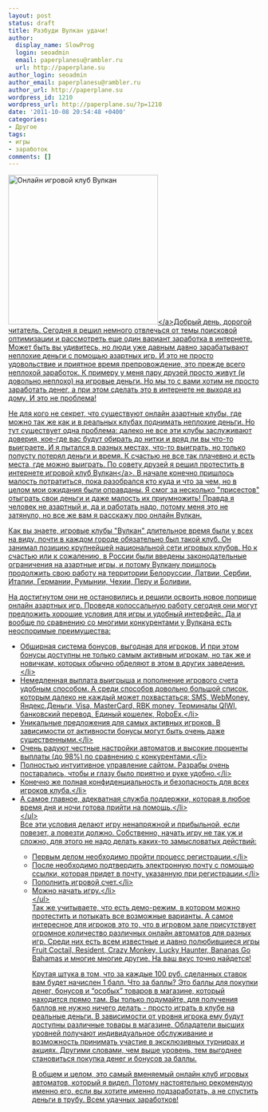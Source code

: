 ```yaml
---
layout: post
status: draft
title: Разбуди Вулкан удачи!
author:
  display_name: SlowProg
  login: seoadmin
  email: paperplanesu@rambler.ru
  url: http://paperplane.su
author_login: seoadmin
author_email: paperplanesu@rambler.ru
author_url: http://paperplane.su
wordpress_id: 1210
wordpress_url: http://paperplane.su/?p=1210
date: '2011-10-08 20:54:48 +0400'
categories:
- Другое
tags:
- игры
- заработок
comments: []
---
```

<p><a href="http:&#47;&#47;image.paperplane.su&#47;2011&#47;10&#47;volcano.png"><img class="alignleft size-medium wp-image-1218" title="Онлайн игровой клуб Вулкан" src="http:&#47;&#47;image.paperplane.su&#47;2011&#47;10&#47;volcano-300x300.png" alt="Онлайн игровой клуб Вулкан" width="300" height="300" &#47;><&#47;a>Добрый день, дорогой читатель. Сегодня я решил немного отвлечься от темы поисковой оптимизации и рассмотреть еще один вариант заработка в интернете. Может быть вы удивитесь, но люди уже давным давно зарабатывают неплохие деньги с помощью азартных игр. И это не просто удовольствие и приятное время препровождение, это прежде всего неплохой заработок. К примеру у меня пару друзей просто живут (и довольно неплохо) на игровые деньги. Но мы то с вами хотим не просто заработать денег, а при этом сделать это в интернете не выходя из дому. И это не проблема!</p>
<p>Не для кого не секрет, что существуют онлайн азартные клубы, где можно так же как и в реальных клубах поднимать неплохие деньги. Но тут существует одна проблема: далеко не все эти клубы заслуживают доверия, кое-где вас будут обирать до нитки и вряд ли вы что-то выиграете. И я пытался в разных местах, что-то выиграть, но только попусту потерял деньги и время. К счастью не все так плачевно и есть места, где можно выиграть. По совету друзей я решил протестить <a title="Игровой клуб Вулкан" href="http:&#47;&#47;volcano-club.com&#47;gamehall&#47;?r=pr10260" target="_blank">в интернете игровой клуб Вулкан<&#47;a>. В начале конечно пришлось малость потратиться, пока разобрался кто куда и что за чем, но в целом мои ожидания были оправданы. Я смог за несколько "присестов" отыграть свои деньги и даже малость их приумножить! Правда я человек не азартный и, да и работать надо, потому меня это не затянуло, но все же вам я расскажу про онлайн Вулкан.</p>
<p>Как вы знаете, игровые клубы "Вулкан" длительное время были у всех на виду, почти в каждом городе обязательно был такой клуб. Он занимал позицию крупнейшей национальной сети игровых клубов. Но к счастью или к сожалению, в России были введены законодательные ограничения на азартные игры, и потому Вулкану пришлось продолжить свою работу на территории Белоруссии, Латвии, Сербии, Италии, Германии, Румынии, Чехии, Перу и Боливии.</p>
<p>На достигнутом они не остановились и решили освоить новое поприще онлайн азартных игр. Проведя колоссальную работу сегодня они могут предложить хорошие условия для игры и удобный интерфейс. Да и вообще по сравнению со многими конкурентами у Вулкана есть неоспоримые преимущества:</p>
<ul>
<li>Обширная система бонусов, выгодная для игроков. И при этом бонусы доступны не только самым активным игрокам, но так же и новичкам, которых обычно обделяют в этом в других заведения.<&#47;li>
<li>Немедленная выплата выигрыша и пополнение игрового счета удобным способом. А среди способов довольно большой список, которым далеко не каждый может похвастаться: SMS, WebMoney, Яндекс.Деньги, Visa, MasterCard, RBK money, Терминалы QIWI, банковский перевод, Единый кошелек, RoboEx.<&#47;li>
<li>Уникальные предложения для самых активных игроков. В зависимости от активности бонусы могут быть очень даже существенными.<&#47;li>
<li>Очень радуют честные настройки автоматов и высокие проценты выплаты (до 98%) по сравнению с конкурентами.<&#47;li>
<li>Полностью интуитивное управление сайтом. Разрабы очень постарались, чтобы и глазу было приятно и руке удобно.<&#47;li>
<li>Конечно же полная конфиденциальность и безопасность для всех игроков клуба.<&#47;li>
<li>А самое главное, адекватная служба поддержки, которая в любое время дня и ночи готова прийти на помощь.<&#47;li><br />
<&#47;ul><br />
Все эти условия делают игру ненапряжной и прибыльной, если повезет, а повезти должно. Собственно, начать игру не так уж и сложно, для этого не надо делать каких-то замысловатых действий:</p>
<ul>
<li>Первым делом необходимо пройти процесс регистрации.<&#47;li>
<li>После необходимо подтвердить электронную почту с помощью ссылки, которая придет в почту, указанную при регистрации.<&#47;li>
<li>Пополнить игровой счет.<&#47;li>
<li>Можно начать игру.<&#47;li><br />
<&#47;ul><br />
Так же учитываете, что есть демо-режим, в котором можно протестить и потыкать все возможные варианты. А самое интересное для игроков это то, что в игровом зале присутствует огромное количество различных онлайн автоматов для разных игр. Среди них есть всем известные и давно полюбившиеся игры Fruit Coctail, Resident, Crazy Monkey, Lucky Haunter, Bananas Go Bahamas и многие многие другие. На ваш вкус точно найдется!</p>
<p>Крутая штука в том, что за каждые 100 руб. сделанных ставок вам будет начислен 1 балл. Что за баллы? Это баллы для&nbsp;покупки денег, бонусов и &ldquo;особых&rdquo; товаров в магазине, который находится прямо там. Вы только подумайте, для получения баллов не нужно ничего делать - просто играть в клубе на реальные деньги. В зависимости от уровня игрока ему будут доступны различные товары в магазине.&nbsp;Обладатели высших уровней получают индивидуальное обслуживание и возможность принимать участие в эксклюзивных турнирах и акциях. Другими словами, чем выше уровень, тем выгоднее становиться покупка денег и бонусов за баллы.</p>
<p>В общем и целом, это самый вменяемый онлайн клуб игровых автоматов, который я видел. Потому настоятельно рекомендую именно его, если вы хотите именно подзаработать, а не спустить деньги в трубу. Всем удачных заработков!</p>
